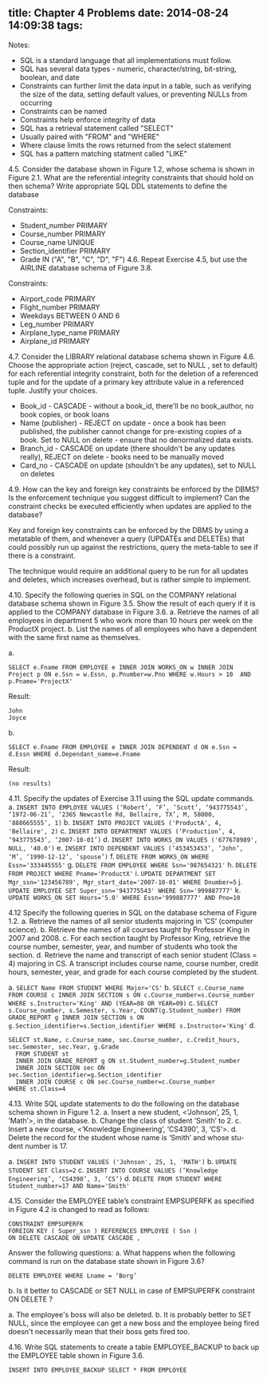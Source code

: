 title: Chapter 4 Problems
date: 2014-08-24 14:09:38
tags:
---
Notes:
* SQL is a standard language that all implementations must follow.
* SQL has several data types - numeric, character/string, bit-string, boolean, and date
* Constraints can further limit the data input in a table, such as verifying the size of the data, setting default values, or preventing NULLs from occurring
 * Constraints can be named
 * Constraints help enforce integrity of data
* SQL has a retrieval statement called "SELECT"
 * Usually paired with "FROM" and "WHERE"
 * Where clause limits the rows returned from the select statement
* SQL has a pattern matching statment called "LIKE"

<!-- more -->

4.5. Consider the database shown in Figure 1.2, whose schema is shown in Figure 2.1. What are the referential integrity constraints that should hold on then schema? Write appropriate SQL DDL statements to define the database

Constraints:
 * Student_number PRIMARY
 * Course_number PRIMARY
 * Course_name UNIQUE
 * Section_identifier PRIMARY
 * Grade IN ("A", "B", "C", "D", "F")
4.6. Repeat Exercise 4.5, but use the AIRLINE database schema of Figure 3.8.

Constraints:
 * Airport_code PRIMARY
 * Flight_number PRIMARY
 * Weekdays BETWEEN 0 AND 6
 * Leg_number PRIMARY
 * Airplane_type_name PRIMARY
 * Airplane_id PRIMARY

4.7. Consider the LIBRARY relational database schema shown in Figure 4.6. Choose the appropriate action (reject, cascade, set to NULL , set to default) for each referential integrity constraint, both for the deletion of a referenced tuple and for the update of a primary key attribute value in a referenced tuple. Justify your choices.

* Book_id - CASCADE - without a book_id, there'll be no book_author, no book copies, or book loans
* Name (publisher) - REJECT on update - once a book has been published, the publisher cannot change for pre-existing copies of a book. Set to NULL on delete - ensure that no denormalized data exists.
* Branch_id - CASCADE on update (there shouldn't be any updates really), REJECT on delete - books need to be manually moved
* Card_no - CASCADE on update (shouldn't be any updates), set to NULL on deletes

4.9. How can the key and foreign key constraints be enforced by the DBMS? Is the enforcement technique you suggest difficult to implement? Can the constraint checks be executed efficiently when updates are applied to the database?

Key and foreign key constraints can be enforced by the DBMS by using a metatable of them, and whenever a query (UPDATEs and DELETEs) that could possibly run up against the restrictions, query the meta-table to see if there is a constraint.

The technique would require an additional query to be run for all updates and deletes, which increases overhead, but is rather simple to implement.

4.10. Specify the following queries in SQL on the COMPANY relational database
schema shown in Figure 3.5. Show the result of each query if it is applied to the COMPANY database in Figure 3.6.
a. Retrieve the names of all employees in department 5 who work more than 10 hours per week on the ProductX project.
b. List the names of all employees who have a dependent with the same first name as themselves.

a.
```
SELECT e.Fname FROM EMPLOYEE e INNER JOIN WORKS_ON w INNER JOIN Project p ON e.Ssn = w.Essn, p.Pnumber=w.Pno WHERE w.Hours > 10  AND p.Pname='ProjectX'
```

Result:
```
John
Joyce
```
b.
```
SELECT e.Fname FROM EMPLOYEE e INNER JOIN DEPENDENT d ON e.Ssn = d.Essn WHERE d.Dependant_name=e.Fname
```

Result:
```
(no results)
```

4.11. Specify the updates of Exercise 3.11 using the SQL update commands.
a. `INSERT INTO EMPLOYEE VALUES (‘Robert’, ‘F’, ‘Scott’, ‘943775543’, ‘1972-06-21’, ‘2365 Newcastle Rd, Bellaire, TX’, M, 58000, ‘888665555’, 1)`
b. `INSERT INTO PROJECT VALUES ('ProductA', 4, 'Bellaire', 2)`
c. `INSERT INTO DEPARTMENT VALUES (‘Production’, 4, ‘943775543’, ‘2007-10-01’)`
d. `INSERT INTO WORKS_ON VALUES ('677678989', NULL, '40.0')`
e. `INSERT INTO DEPENDENT VALUES (‘453453453’, ‘John’, ‘M’, ‘1990-12-12’, ‘spouse’)`
f. `DELETE FROM WORKS_ON WHERE Essn='333445555'`
g. `DELETE FROM EMPLOYEE WHERE Ssn='987654321'`
h. `DELETE FROM PROJECT WHERE Pname='ProductX'`
i. `UPDATE DEPARTMENT SET Mgr_ssn='123456789', Mgr_start_date='2007-10-01' WHERE Dnumber=5`
j. `UPDATE EMPLOYEE SET Super_ssn='943775543' WHERE Ssn='999887777'`
k. `UPDATE WORKS_ON SET Hours='5.0' WHERE Essn='999887777' AND Pno=10`

4.12 Specify the following queries in SQL on the database schema of Figure 1.2.
a. Retrieve the names of all senior students majoring in ‘CS’ (computer science).
b. Retrieve the names of all courses taught by Professor King in 2007 and 2008.
c. For each section taught by Professor King, retrieve the course number, semester, year, and number of students who took the section.
d. Retrieve the name and transcript of each senior student (Class = 4) majoring in CS. A transcript includes course name, course number, credit hours, semester, year, and grade for each course completed by the student.

a. `SELECT Name FROM STUDENT WHERE Major='CS'`
b. `SELECT c.Course_name FROM COURSE c INNER JOIN SECTION s ON c.Course_number=s.Course_number WHERE s.Instructor='King' AND (YEAR=08 OR YEAR=09)`
c. `SELECT s.Course_number, s.Semester, s.Year, COUNT(g.Student_number) FROM GRADE_REPORT g INNER JOIN SECTION s ON g.Section_identifier=s.Section_identifier WHERE s.Instructor='King'`
d.
```
SELECT st.Name, c.Course_name, sec.Course_number, c.Credit_hours, sec.Semester, sec.Year, g.Grade
  FROM STUDENT st
  INNER JOIN GRADE_REPORT g ON st.Student_number=g.Student_number
  INNER JOIN SECTION sec ON sec.Section_identifier=g.Section_identifier
  INNER JOIN COURSE c ON sec.Course_number=c.Course_number
WHERE st.Class=4
```

4.13. Write SQL update statements to do the following on the database schema shown in Figure 1.2.
a. Insert a new student, <‘Johnson’, 25, 1, ‘Math’>, in the database.
b. Change the class of student ‘Smith’ to 2.
c. Insert a new course, <‘Knowledge Engineering’, ‘CS4390’, 3, ‘CS’>.
d. Delete the record for the student whose name is ‘Smith’ and whose stu-
dent number is 17.

a. `INSERT INTO STUDENT VALUES ('Johnson', 25, 1, 'MATH')`
b. `UPDATE STUDENT SET Class=2`
c. `INSERT INTO COURSE VALUES (‘Knowledge Engineering’, ‘CS4390’, 3, ‘CS’)`
d. `DELETE FROM STUDENT WHERE Student_number=17 AND Name='Smith'`

4.15. Consider the EMPLOYEE table’s constraint EMPSUPERFK as specified in
Figure 4.2 is changed to read as follows:
```
CONSTRAINT EMPSUPERFK
FOREIGN KEY ( Super_ssn ) REFERENCES EMPLOYEE ( Ssn )
ON DELETE CASCADE ON UPDATE CASCADE ,
```
Answer the following questions:
a. What happens when the following command is run on the database state shown in Figure 3.6?
```
DELETE EMPLOYEE WHERE Lname = ‘Borg’
```
b. Is it better to CASCADE or SET NULL in case of EMPSUPERFK constraint ON DELETE ?

a. The employee's boss will also be deleted.
b. It is probably better to SET NULL, since the employee can get a new boss and the employee being fired doesn't necessarily mean that their boss gets fired too.

4.16. Write SQL statements to create a table EMPLOYEE_BACKUP to back up the EMPLOYEE table shown in Figure 3.6.

```
INSERT INTO EMPLOYEE_BACKUP SELECT * FROM EMPLOYEE
```
